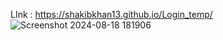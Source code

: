 LInk :  https://shakibkhan13.github.io/Login_temp/
![Screenshot 2024-08-18 181906](https://github.com/user-attachments/assets/3f72d4ad-b1f4-4af0-b2ad-f2c521ab969a)
